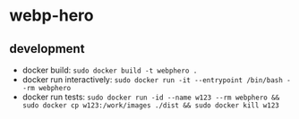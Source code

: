 
webp-hero
=========

development
-----------

- docker build: `sudo docker build -t webphero .`
- docker run interactively: `sudo docker run -it --entrypoint /bin/bash --rm webphero`
- docker run tests: `sudo docker run -id --name w123 --rm webphero && sudo docker cp w123:/work/images ./dist && sudo docker kill w123`
